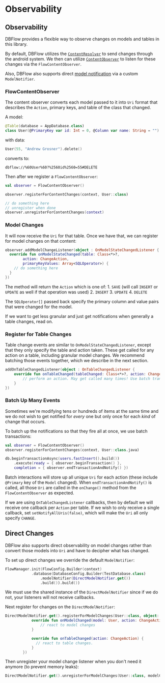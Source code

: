 # Observability

## Observability

DBFlow provides a flexible way to observe changes on models and tables in this library.

By default, DBFlow utilizes the [`ContentResolver`](https://developer.android.com/reference/android/content/ContentResolver.html) to send changes through the android system. We then can utilize [`ContentObserver`](http://developer.android.com/reference/android/database/ContentObserver.html) to listen for these changes via the `FlowContentObserver`.

Also, DBFlow also supports direct [model notification](observability.md#direct-changes) via a custom `ModelNotifier`.

### FlowContentObserver

The content observer converts each model passed to it into `Uri` format that describes the `Action`, primary keys, and table of the class that changed.

A model:

```kotlin
@Table(database = AppDatabase.class)
class User(@PrimaryKey var id: Int = 0, @Column var name: String = "")
```

with data:

```kotlin
User(55, "Andrew Grosner").delete()
```

converts to:

```text
dbflow://%60User%60?%2560id%2560=55#DELETE
```

Then after we register a `FlowContentObserver`:

```kotlin
val observer = FlowContentObserver()

observer.registerForContentChanges(context, User::class)

// do something here
// unregister when done
observer.unregisterForContentChanges(context)
```

### Model Changes

It will now receive the `Uri` for that table. Once we have that, we can register for model changes on that content:

```kotlin
observer.addModelChangeListener(object : OnModelStateChangedListener {
  override fun onModelStateChanged(table: Class<*>?, 
        action: ChangeAction,
        primaryKeyValues: Array<SQLOperator>) {
    // do something here
  }
})
```

The method will return the `Action` which is one of: 1. `SAVE` \(will call `INSERT` or `UPDATE` as well if that operation was used\) 2. `INSERT` 3. `UPDATE` 4. `DELETE`

The `SQLOperator[]` passed back specify the primary column and value pairs that were changed for the model.

If we want to get less granular and just get notifications when generally a table changes, read on.

### Register for Table Changes

Table change events are similar to `OnModelStateChangedListener`, except that they only specify the table and action taken. These get called for any action on a table, including granular model changes. We recommend batching those events together, which we describe in the next section.

```kotlin
addOnTableChangedListener(object : OnTableChangedListener {
    override fun onTableChanged(tableChanged: Class<*>?, action: ChangeAction) {
        // perform an action. May get called many times! Use batch transactions to combine them.
    }
})
```

### Batch Up Many Events

Sometimes we're modifying tens or hundreds of items at the same time and we do not wish to get notified for _every_ one but only once for each _kind_ of change that occurs.

To batch up the notifications so that they fire all at once, we use batch transactions:

```kotlin
val observer = FlowContentObserver()
observer.registerForContentChanges(context, User::class.java)

db.beginTransactionAsync(users.fastInsert().build())
    .execute(ready = { observer.beginTransaction() },
    completion = { observer.endTransactionAndNotify() })
```

Batch interactions will store up all unique `Uri` for each action \(these include `@Primary` key of the `Model` changed\). When `endTransactionAndNotify()` is called, all those `Uri` are called in the `onChange()` method from the `FlowContentObserver` as expected.

If we are using `OnTableChangedListener` callbacks, then by default we will receive one callback per `Action` per table. If we wish to only receive a single callback, set `setNotifyAllUris(false)`, which will make the `Uri` all only specify `CHANGE`.

## Direct Changes

DBFlow also supports direct observability on model changes rather than convert those models into `Uri` and have to decipher what has changed.

To set up direct changes we override the default `ModelNotifier`:

```kotlin
FlowManager.init(FlowConfig.Builder(context)
            .database(DatabaseConfig.Builder(TestDatabase.class)
                .modelNotifier(DirectModelNotifier.get())
                .build()).build())
```

We must use the shared instance of the `DirectModelNotifier` since if we do not, your listeners will not receive callbacks.

Next register for changes on the `DirectModelNotifier`:

```kotlin
DirectModelNotifier.get().registerForModelChanges(User::class, object: ModelChangedListener<User> {
            override fun onModelChanged(model: User, action: ChangeAction) {
                // react to model changes
            }

            override fun onTableChanged(action: ChangeAction) {
              // react to table changes.
            }
        })
```

Then unregister your model change listener when you don't need it anymore \(to prevent memory leaks\):

```kotlin
DirectModelNotifier.get().unregisterForModelChanges(User::class, modelChangedListener);
```

